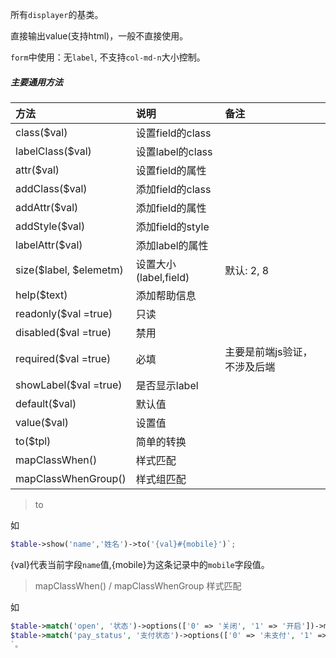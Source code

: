 所有`displayer`的基类。

直接输出value(支持html)，一般不直接使用。

`form`中使用：无`label`, 不支持`col-md-n`大小控制。

##### 主要通用方法
|  方法    |  说明    |  备注  |
| :-- | :-- | :-- |
|class($val)|设置field的class||
|labelClass($val) | 设置label的class ||
|attr($val) | 设置field的属性 ||
|addClass($val) |添加field的class ||
|addAttr($val) |添加field的属性 ||
|addStyle($val) |  添加field的style ||
|labelAttr($val) | 添加label的属性 ||
|size($label, $elemetm) | 设置大小(label,field)|默认: 2, 8|
|help($text) | 添加帮助信息 ||
|readonly($val =true) | 只读 ||
|disabled($val =true) | 禁用 ||
|required($val =true) | 必填 |主要是前端js验证，不涉及后端|
|showLabel($val =true) | 是否显示label ||
|default($val) | 默认值 ||
|value($val) | 设置值 ||
|to($tpl) | 简单的转换 ||
|mapClassWhen() | 样式匹配 ||
|mapClassWhenGroup() | 样式组匹配 ||

>to  

如 
```php
$table->show('name','姓名')->to('{val}#{mobile}')`;
```
{val}代表当前字段`name`值,{mobile}为这条记录中的`mobile`字段值。

>mapClassWhen() / mapClassWhenGroup 样式匹配  

如 
```php
$table->match('open', '状态')->options(['0' => '关闭', '1' => '开启'])->mapClassWhen(1, 'hidden');
$table->match('pay_status', '支付状态')->options(['0' => '未支付', '1' => '已支付', '2' =>'已关闭'])->mapClassWhenGroup([[1, 'success'], [2, 'danger']])
`。
```